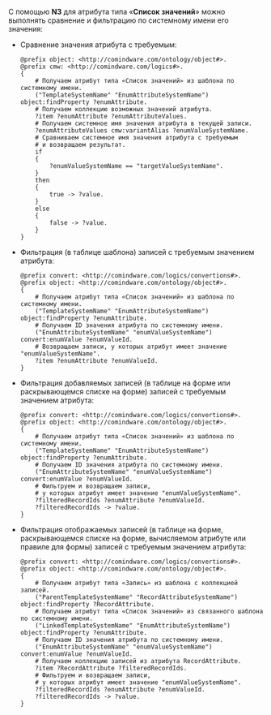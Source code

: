 С помощью **N3** для атрибута типа «**Список значений**» можно выполнять сравнение и фильтрацию по системному имени его значения:

- Сравнение значения атрибута с требуемым:

    ``` turtle
    @prefix object: <http://comindware.com/ontology/object#>.
    @prefix cmw: <http://comindware.com/logics#>.
    {
        # Получаем атрибут типа «Список значений» из шаблона по системному имени.
        ("TemplateSystemName" "EnumAttributeSystemName") object:findProperty ?enumAttribute.
        # Получаем коллекцию возможных значений атрибута.
        ?item ?enumAttribute ?enumAttributeValues.
        # Получаем системное имя значения атрибута в текущей записи.
        ?enumAttributeValues cmw:variantAlias ?enumValueSystemName.
        # Сравниваем системное имя значения атрибута с требуемым
        # и возвращаем результат.
        if
        {
            ?enumValueSystemName == "targetValueSystemName".
        }
        then
        {
            true -> ?value.
        }
        else
        {
            false -> ?value.
        }
    }
    ```

- Фильтрация (в таблице шаблона) записей с требуемым значением атрибута:

    ``` turtle
    @prefix convert: <http://comindware.com/logics/convertions#>.
    @prefix object: <http://comindware.com/ontology/object#>.
    {
        # Получаем атрибут типа «Список значений» из шаблона по системному имени.
        ("TemplateSystemName" "EnumAttributeSystemName") object:findProperty ?enumAttribute.
        # Получаем ID значения атрибута по системному имени.
        ("EnumAttributeSystemName" "enumValueSystemName") convert:enumValue ?enumValueId.
        # Возвращаем записи, у которых атрибут имеет значение "enumValueSystemName".
        ?item ?enumAttribute ?enumValueId.
    }
    ```

- Фильтрация добавляемых записей (в таблице на форме или раскрывающемся списке на форме) записей с требуемым значением атрибута:

    ``` turtle
    @prefix convert: <http://comindware.com/logics/convertions#>.
    @prefix object: <http://comindware.com/ontology/object#>.
    {
        # Получаем атрибут типа «Список значений» из шаблона по системному имени.
        ("TemplateSystemName" "EnumAttributeSystemName") object:findProperty ?enumAttribute.
        # Получаем ID значения атрибута по системному имени.
        ("EnumAttributeSystemName" "enumValueSystemName") convert:enumValue ?enumValueId.
        # Фильтруем и возвращаем записи, 
        # у которых атрибут имеет значение "enumValueSystemName".
        ?filteredRecordIds ?enumAttribute ?enumValueId.
        ?filteredRecordIds -> ?value.
    }
    ```

- Фильтрация отображаемых записей (в таблице на форме, раскрывающемся списке на форме, вычисляемом атрибуте или правиле для формы) записей с требуемым значением атрибута:

    ``` turtle
    @prefix convert: <http://comindware.com/logics/convertions#>.
    @prefix object: <http://comindware.com/ontology/object#>.
    {
        # Получаем атрибут типа «Запись» из шаблона с коллекцией записей.
        ("ParentTemplateSystemName" "RecordAttributeSystemName") object:findProperty ?RecordAttribute.
        # Получаем атрибут типа «Список значений» из связанного шаблона по системному имени.
        ("LinkedTemplateSystemName" "EnumAttributeSystemName") object:findProperty ?enumAttribute.
        # Получаем ID значения атрибута по системному имени.
        ("EnumAttributeSystemName" "enumValueSystemName") convert:enumValue ?enumValueId.
        # Получаем коллекцию записей из атрибута RecordAttribute.
        ?item ?RecordAttribute ?filteredRecordIds.
        # Фильтруем и возвращаем записи,
        # у которых атрибут имеет значение "enumValueSystemName".
        ?filteredRecordIds ?enumAttribute ?enumValueId.
        ?filteredRecordIds -> ?value.
    }
    ```